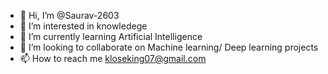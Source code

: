 - 👋 Hi, I’m @Saurav-2603
- 👀 I’m interested in knowledege
- 🌱 I’m currently learning Artificial Intelligence 
- 💞️ I’m looking to collaborate on Machine learning/ Deep learning projects
- 📫 How to reach me kloseking07@gmail.com

<!---
Saurav-2603/Saurav-2603 is a ✨ special ✨ repository because its `README.md` (this file) appears on your GitHub profile.
You can click the Preview link to take a look at your changes.
--->
